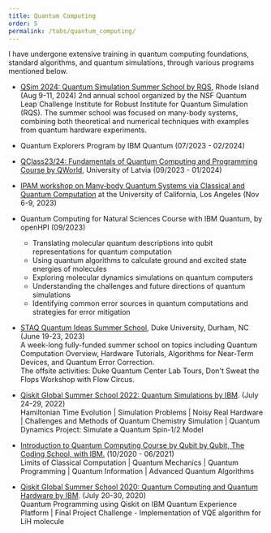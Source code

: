 ```yaml
---
title: Quantum Computing
order: 5
permalink: /tabs/quantum_computing/
---
```


 I have undergone extensive training in quantum computing foundations, standard algorithms, and quantum simulations, through various programs mentioned below. 

 
- [QSim 2024: Quantum Simulation Summer School by RQS](https://qsim2024.qsimconference.org/summer-school/), Rhode Island (Aug 9-11, 2024)
  2nd annual school organized by the NSF Quantum Leap Challenge Institute for Robust Institute for Quantum Simulation (RQS). The summer school was focused on many-body systems, combining both theoretical and numerical techniques with examples from quantum hardware experiments.

- Quantum Explorers Program by IBM Quantum (07/2023 - 02/2024)     

- [QClass23/24: Fundamentals of Quantum Computing and Programming Course by QWorld](https://qworld.net/qclass23-24/), University of Latvia (09/2023 - 01/2024)   

- [IPAM workshop on Many‑body Quantum Systems via Classical and Quantum Computation](https://www.ipam.ucla.edu/programs/workshops/workshop-iii-many-body-quantum-systems-via-classical-and-quantum-computation/?tab=schedule) at the University of California, Los Angeles (Nov 6-9, 2023)   

- Quantum Computing for Natural Sciences Course with IBM Quantum, by openHPI (09/2023)   
  - Translating molecular quantum descriptions into qubit representations for quantum computation        
  - Using quantum algorithms to calculate ground and excited state energies of molecules  
  - Exploring molecular dynamics simulations on quantum computers    
  - Understanding the challenges and future directions of quantum simulations     
  - Identifying common error sources in quantum computations and strategies for error mitigation    

- [STAQ Quantum Ideas Summer School](https://staq.pratt.duke.edu/summer-school), Duke University, Durham, NC (June 19-23, 2023)     
  A week-long fully-funded summer school on topics including Quantum Computation Overview, Hardware Tutorials, Algorithms for Near-Term Devices, and Quantum Error Correction.      
  The offsite activities: Duke Quantum Center Lab Tours, Don't Sweat the Flops Workshop with Flow Circus.      
  
- [Qiskit Global Summer School 2022: Quantum Simulations by IBM](https://qiskit.org/learn/summer-school/quantum-simulation-summer-school-2022/). (July 24-29, 2022)    
  Hamiltonian Time Evolution | Simulation Problems | Noisy Real Hardware | Challenges and Methods of Quantum Chemistry Simulation | Quantum Dynamics
  Project: Simulate a Quantum Spin-1/2 Model     
  
- [Introduction to Quantum Computing Course by Qubit by Qubit, The Coding School, with IBM.](https://www.qubitbyqubit.org/) (10/2020 - 06/2021)   
  Limits of Classical Computation | Quantum Mechanics | Quantum Programming | Quantum Information | Advanced Quantum Algorithms     
  
  
- [Qiskit Global Summer School 2020: Quantum Computing and Quantum Hardware by IBM](https://qiskit.org/learn/summer-school/introduction-to-quantum-computing-and-quantum-hardware-2020). (July 20-30, 2020)    
  Quantum Programming using Qiskit on IBM Quantum Experience Platform | Final Project Challenge - Implementation of VQE algorithm for LiH molecule   





